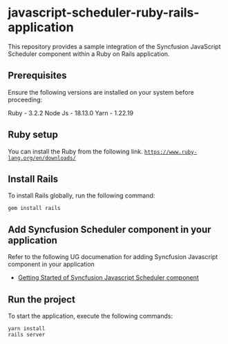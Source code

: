 # javascript-scheduler-ruby-rails-application

This repository provides a sample integration of the Syncfusion JavaScript Scheduler component within a Ruby on Rails application.

## Prerequisites

Ensure the following versions are installed on your system before proceeding:

Ruby - 3.2.2
Node Js - 18.13.0
Yarn - 1.22.19

## Ruby setup

You can install the Ruby from the following link.
[`https://www.ruby-lang.org/en/downloads/`](https://www.ruby-lang.org/en/downloads/) 

## Install Rails

To install Rails globally, run the following command:

```
gem install rails
```

## Add Syncfusion Scheduler component in your application

Refer to the following UG documenation for adding Syncfusion Javascript component in your application
* [Getting Started of Syncfusion Javascript Scheduler component](https://ej2.syncfusion.com/javascript/documentation/schedule/getting-started)

## Run the project

To start the application, execute the following commands:

```
yarn install
rails server
```
